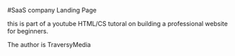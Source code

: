 #SaaS company Landing Page

this is part of a youtube HTML/CS tutoral on building a professional website for beginners.

The author is TraversyMedia
